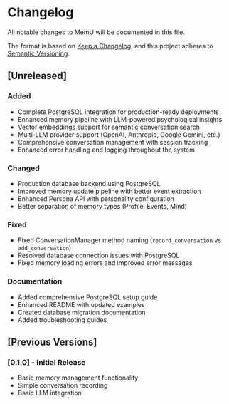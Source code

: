 # Changelog

All notable changes to MemU will be documented in this file.

The format is based on [Keep a Changelog](https://keepachangelog.com/en/1.0.0/),
and this project adheres to [Semantic Versioning](https://semver.org/spec/v2.0.0.html).

## [Unreleased]

### Added
- Complete PostgreSQL integration for production-ready deployments
- Enhanced memory pipeline with LLM-powered psychological insights
- Vector embeddings support for semantic conversation search
- Multi-LLM provider support (OpenAI, Anthropic, Google Gemini, etc.)
- Comprehensive conversation management with session tracking
- Enhanced error handling and logging throughout the system

### Changed
- Production database backend using PostgreSQL
- Improved memory update pipeline with better event extraction
- Enhanced Persona API with personality configuration
- Better separation of memory types (Profile, Events, Mind)

### Fixed
- Fixed ConversationManager method naming (`record_conversation` vs `add_conversation`)
- Resolved database connection issues with PostgreSQL
- Fixed memory loading errors and improved error messages

### Documentation
- Added comprehensive PostgreSQL setup guide
- Enhanced README with updated examples
- Created database migration documentation
- Added troubleshooting guides

## [Previous Versions]

### [0.1.0] - Initial Release
- Basic memory management functionality
- Simple conversation recording
- Basic LLM integration 